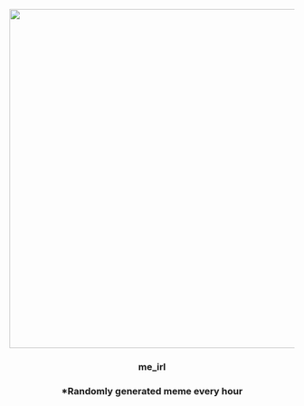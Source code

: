 <p align="center">
        <img src="https://i.redd.it/quslznks9pg91.jpg" width="600" height="600">
        </p>
        <h3 align="center">me_irl</h3>
        <h3 align="center">*Randomly generated meme every hour</h3>
    